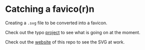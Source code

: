 # Catching a favico(r)n

Creating a `.svg` file to be converted into a favicon.

Check out the typo [project](https://github.com/M2vH/favicon/projects/1) to see what is going on at the moment.

Check out the [website](https://m2vh.github.io/favicon/) of this repo to see the SVG at work.
